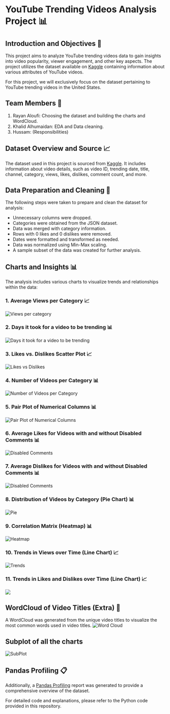# YouTube Trending Videos Analysis Project 📊

## Introduction and Objectives 🎯

This project aims to analyze YouTube trending videos data to gain insights into video popularity, viewer engagement, and other key aspects. The project utilizes the dataset available on [Kaggle](https://www.kaggle.com/datasets/datasnaek/youtube-new) containing information about various attributes of YouTube videos.

For this project, we will exclusively focus on the dataset pertaining to YouTube trending videos in the United States.

## Team Members 👥

1. Rayan Aloufi: Choosing the dataset and building the charts and WordCloud.
2. Khalid Alhumaidan: EDA and Data cleaning.
3. Hussam: (Responsibilities)

## Dataset Overview and Source 📈

The dataset used in this project is sourced from [Kaggle](https://www.kaggle.com/datasets/datasnaek/youtube-new). It includes information about video details, such as video ID, trending date, title, channel, category, views, likes, dislikes, comment count, and more.

## Data Preparation and Cleaning 🧹

The following steps were taken to prepare and clean the dataset for analysis:

- Unnecessary columns were dropped.
- Categories were obtained from the JSON dataset.
- Data was merged with category information.
- Rows with 0 likes and 0 dislikes were removed.
- Dates were formatted and transformed as needed.
- Data was normalized using Min-Max scaling.
- A sample subset of the data was created for further analysis.

## Charts and Insights 📊

The analysis includes various charts to visualize trends and relationships within the data:

### 1. Average Views per Category 📈
   
![Views per category](chart/Bar_avgVpC.png)

### 2. Days it took for a video to be trending 📊

![Days it took for a video to be trending](chart/Hist_dft.png)

### 3. Likes vs. Dislikes Scatter Plot 📈

![Likes vs Dislikes](chart/Scatter_LvsD.png)

### 4. Number of Videos per Category 📊

![Number of Videos per Category](chart/Count_numOfVids.png)

### 5. Pair Plot of Numerical Columns 📊

![Pair Plot of Numerical Columns](chart/PairPlot.png)

### 6. Average Likes for Videos with and without Disabled Comments 📊

![Disabled Comments](chart/Bar_LikesCD.png)

### 7. Average Dislikes for Videos with and without Disabled Comments 📊

![Disabled Comments](chart/Bar_DislikesCD.png)

### 8. Distribution of Videos by Category (Pie Chart) 📊

![Pie](chart/Pie.png)

### 9. Correlation Matrix (Heatmap) 📊

![Heatmap](chart/Heatmap.png)

### 10. Trends in Views over Time (Line Chart) 📈

![Trends](chart/TrendViews_Line.png)

### 11. Trends in Likes and Dislikes over Time (Line Chart) 📈

![](chart/TrendLD_Line.png)

## WordCloud of Video Titles (Extra) 💬

A WordCloud was generated from the unique video titles to visualize the most common words used in video titles.
![Word Cloud](chart/download.png)

## Subplot of all the charts

![SubPlot](chart/Subplot.png)

## Pandas Profiling 📋

Additionally, a [Pandas Profiling](chart/output.html) report was generated to provide a comprehensive overview of the dataset.





For detailed code and explanations, please refer to the Python code provided in this repository.
